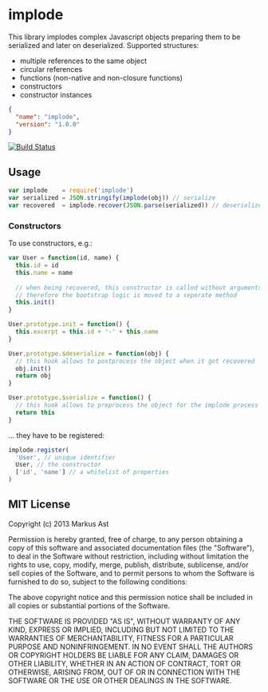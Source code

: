 # implode

This library implodes complex Javascript objects preparing them to be serialized and later on deserialized. Supported structures:

* multiple references to the same object
* circular references
* functions (non-native and non-closure functions)
* constructors
* constructor instances

```json
{
  "name": "implode",
  "version": "1.0.0"
}
```

[![Build Status](https://secure.travis-ci.org/rkusa/implode.png)](http://travis-ci.org/rkusa/implode)

## Usage

```js
var implode    = require('implode')
var serialized = JSON.stringify(implode(obj)) // serialize
var recovered  = implode.recover(JSON.parse(serialized)) // deserialize
```

### Constructors

To use constructors, e.g.:

```js
var User = function(id, name) {
  this.id = id
  this.name = name
  
  // when being recovered, this constructor is called without arguments,
  // therefore the bootstrap logic is moved to a seperate method 
  this.init()
}

User.prototype.init = function() {
  this.excerpt = this.id + '-' + this.name
}

User.prototype.$deserialize = function(obj) {
  // this hook allows to postprocess the object when it got recovered
  obj.init()
  return obj
}

User.prototype.$serialize = function() {
  // this hook allows to preprocess the object for the implode process
  return this
}
```

... they have to be registered:

```js
implode.register(
  'User', // unique identifier
  User, // the constructor
  ['id', 'name'] // a whitelist of properties
)
```

## MIT License
Copyright (c) 2013 Markus Ast

Permission is hereby granted, free of charge, to any person obtaining a copy of this software and associated documentation files (the "Software"), to deal in the Software without restriction, including without limitation the rights to use, copy, modify, merge, publish, distribute, sublicense, and/or sell copies of the Software, and to permit persons to whom the Software is furnished to do so, subject to the following conditions:

The above copyright notice and this permission notice shall be included in all copies or substantial portions of the Software.

THE SOFTWARE IS PROVIDED "AS IS", WITHOUT WARRANTY OF ANY KIND, EXPRESS OR IMPLIED, INCLUDING BUT NOT LIMITED TO THE WARRANTIES OF MERCHANTABILITY, FITNESS FOR A PARTICULAR PURPOSE AND NONINFRINGEMENT. IN NO EVENT SHALL THE AUTHORS OR COPYRIGHT HOLDERS BE LIABLE FOR ANY CLAIM, DAMAGES OR OTHER LIABILITY, WHETHER IN AN ACTION OF CONTRACT, TORT OR OTHERWISE, ARISING FROM, OUT OF OR IN CONNECTION WITH THE SOFTWARE OR THE USE OR OTHER DEALINGS IN THE SOFTWARE.
